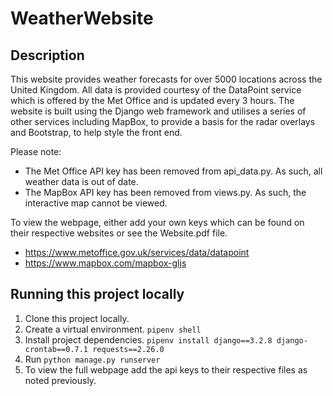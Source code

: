 # WeatherWebsite

## Description
This website provides weather forecasts for over 5000 locations across the United Kingdom. All data is provided courtesy of the DataPoint service which is offered by the Met Office and is updated every 3 hours. The website is built using the Django web framework and utilises a series of other services including MapBox, to provide a basis for the radar overlays and Bootstrap, to help style the front end.

Please note:
* The Met Office API key has been removed from api_data.py. As such, all weather data is out of date.
* The MapBox API key has been removed from views.py. As such, the interactive map cannot be viewed.

To view the webpage, either add your own keys which can be found on their respective websites or see the Website.pdf file.

* https://www.metoffice.gov.uk/services/data/datapoint
* https://www.mapbox.com/mapbox-gljs

## Running this project locally
1. Clone this project locally.
2. Create a virtual environment. ``` pipenv shell ```
3. Install project dependencies. ``` pipenv install django==3.2.8 django-crontab==0.7.1 requests==2.26.0 ```
4. Run ``` python manage.py runserver ```
5. To view the full webpage add the api keys to their respective files as noted previously.